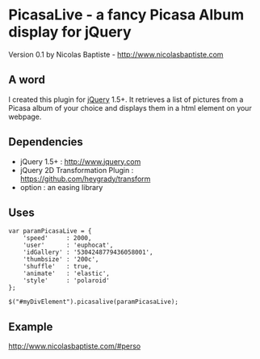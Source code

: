 PicasaLive - a fancy Picasa Album display for jQuery
====================================================

Version 0.1 by Nicolas Baptiste - http://www.nicolasbaptiste.com

A word
--------------------------------------

I created this plugin for [jQuery](http://www.jquery.com) 1.5+. It retrieves a list of pictures from a Picasa album of your choice and displays them in a html element on your webpage.


Dependencies
--------------------------------------

 - jQuery 1.5+ : http://www.jquery.com
 - jQuery 2D Transformation Plugin : https://github.com/heygrady/transform
 - option : an easing library


Uses
--------------------------------------

	var paramPicasaLive = {
		'speed'		: 2000,
		'user'		: 'euphocat',
		'idGallery' : '5304248779436058001',
		'thumbsize'	: '200c',
		'shuffle'	: true,
		'animate'	: 'elastic',
		'style'		: 'polaroid'
	};
	
	$("#myDivElement").picasalive(paramPicasaLive);


Example
--------------------------------------

http://www.nicolasbaptiste.com/#perso